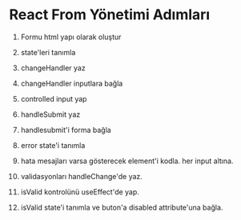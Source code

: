 # React From Yönetimi Adımları

1. Formu html yapı olarak oluştur
2. state'leri tanımla
3. changeHandler yaz
4. changeHandler inputlara bağla
5. controlled input yap
6. handleSubmit yaz
7. handlesubmit'i forma bağla

8. error state'i tanımla
9. hata mesajları varsa gösterecek element'i kodla. her input altına.
10. validasyonları handleChange'de yaz.
11. isValid kontrolünü useEffect'de yap.
12. isValid state'i tanımla ve buton'a disabled attribute'una bağla.
